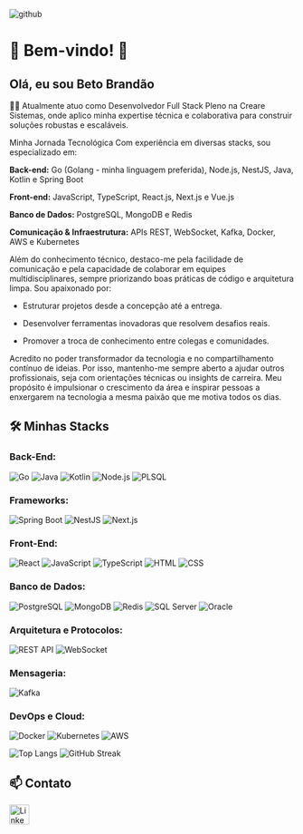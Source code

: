 <!-- -![image](https://github.com/betobrandaojr/betobrandaojr/assets/59041231/57425807-3e87-4574-8249-3e5a30dcd9c2)-->

![github](https://github.com/user-attachments/assets/5fbfa8a5-3643-480d-adaf-dc4ca7e6b11c)

# 🚀 Bem-vindo! 🚀

## Olá, eu sou Beto Brandão

👨‍💻  Atualmente atuo como Desenvolvedor Full Stack Pleno na Creare Sistemas, onde aplico minha expertise técnica e colaborativa para construir soluções robustas e escaláveis.

Minha Jornada Tecnológica
Com experiência em diversas stacks, sou especializado em:

**Back-end:** Go (Golang - minha linguagem preferida), Node.js, NestJS, Java, Kotlin e Spring Boot

**Front-end:** JavaScript, TypeScript, React.js, Next.js e Vue.js

**Banco de Dados:** PostgreSQL, MongoDB e Redis

**Comunicação & Infraestrutura:** APIs REST, WebSocket, Kafka, Docker, AWS e Kubernetes

Além do conhecimento técnico, destaco-me pela facilidade de comunicação e pela capacidade de colaborar em equipes multidisciplinares, sempre priorizando boas práticas de código e arquitetura limpa. Sou apaixonado por:

- Estruturar projetos desde a concepção até a entrega.

 - Desenvolver ferramentas inovadoras que resolvem desafios reais.

 - Promover a troca de conhecimento entre colegas e comunidades.

Acredito no poder transformador da tecnologia e no compartilhamento contínuo de ideias. Por isso, mantenho-me sempre aberto a ajudar outros profissionais, seja com orientações técnicas ou insights de carreira. Meu propósito é impulsionar o crescimento da área e inspirar pessoas a enxergarem na tecnologia a mesma paixão que me motiva todos os dias.

## 🛠️ Minhas Stacks

### Back-End:
![Go](https://img.shields.io/badge/Go-00ADD8?style=for-the-badge&logo=go&logoColor=white)
![Java](https://img.shields.io/badge/Java-ED8B00?style=for-the-badge&logo=java&logoColor=white)
![Kotlin](https://img.shields.io/badge/Kotlin-0095D5?style=for-the-badge&logo=kotlin&logoColor=white)
![Node.js](https://img.shields.io/badge/Node.js-43853D?style=for-the-badge&logo=node.js&logoColor=white)
![PLSQL](https://img.shields.io/badge/PLSQL-336791?style=for-the-badge&logo=oracle&logoColor=white)

### Frameworks:
![Spring Boot](https://img.shields.io/badge/Spring%20Boot-6DB33F?style=for-the-badge&logo=spring-boot&logoColor=white)
![NestJS](https://img.shields.io/badge/NestJS-E0234E?style=for-the-badge&logo=nestjs&logoColor=white)
![Next.js](https://img.shields.io/badge/Next.js-000000?style=for-the-badge&logo=next.js&logoColor=white)

### Front-End:
![React](https://img.shields.io/badge/React-20232A?style=for-the-badge&logo=react&logoColor=61DAFB)
![JavaScript](https://img.shields.io/badge/JavaScript-F7DF1E?style=for-the-badge&logo=javascript&logoColor=black)
![TypeScript](https://img.shields.io/badge/TypeScript-3178C6?style=for-the-badge&logo=typescript&logoColor=white)
![HTML](https://img.shields.io/badge/HTML5-E34F26?style=for-the-badge&logo=html5&logoColor=white)
![CSS](https://img.shields.io/badge/CSS3-1572B6?style=for-the-badge&logo=css3&logoColor=white)

### Banco de Dados:
![PostgreSQL](https://img.shields.io/badge/PostgreSQL-316192?style=for-the-badge&logo=postgresql&logoColor=white)
![MongoDB](https://img.shields.io/badge/MongoDB-47A248?style=for-the-badge&logo=mongodb&logoColor=white)
![Redis](https://img.shields.io/badge/Redis-DC382D?style=for-the-badge&logo=redis&logoColor=white)
![SQL Server](https://img.shields.io/badge/Microsoft%20SQL%20Server-CC2927?style=for-the-badge&logo=microsoft-sql-server&logoColor=white)
![Oracle](https://img.shields.io/badge/Oracle-F80000?style=for-the-badge&logo=oracle&logoColor=white)

### Arquitetura e Protocolos:
![REST API](https://img.shields.io/badge/REST_API-FF6C37?style=for-the-badge&logo=api&logoColor=white)
![WebSocket](https://img.shields.io/badge/WebSocket-010101?style=for-the-badge&logo=socket.io&logoColor=white)

### Mensageria:
![Kafka](https://img.shields.io/badge/Apache%20Kafka-231F20?style=for-the-badge&logo=apache-kafka&logoColor=white)

### DevOps e Cloud:
![Docker](https://img.shields.io/badge/Docker-2496ED?style=for-the-badge&logo=docker&logoColor=white)
![Kubernetes](https://img.shields.io/badge/Kubernetes-326CE5?style=for-the-badge&logo=kubernetes&logoColor=white)
![AWS](https://img.shields.io/badge/AWS-232F3E?style=for-the-badge&logo=amazon-aws&logoColor=white)


![Top Langs](https://github-readme-stats.vercel.app/api/top-langs/?username=betobrandaojr&layout=compact&theme=dark&bg_color=000000&title_color=ffffff&text_color=ffffff)
![GitHub Streak](https://github-readme-streak-stats.herokuapp.com?user=betobrandaojr&theme=black-ice&background=000000&stroke=FFFFFF&ring=FFFFFF&fire=FFFFFF&currStreakNum=FFFFFF&sideNums=FFFFFF&currStreakLabel=FFFFFF&sideLabels=FFFFFF&dates=FFFFFF)


## 📫 Contato

  <a href="https://www.linkedin.com/in//paulo-brandao-jr//">
    <img src="https://img.shields.io/static/v1?message=LinkedIn&logo=linkedin&label=&color=0077B5&logoColor=white&labelColor=&style=for-the-badge" height="35" alt="LinkedIn logo" />
  </a>
